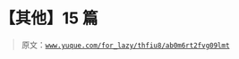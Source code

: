 # 【其他】15 篇

> 原文：[`www.yuque.com/for_lazy/thfiu8/ab0m6rt2fvg09lmt`](https://www.yuque.com/for_lazy/thfiu8/ab0m6rt2fvg09lmt)

